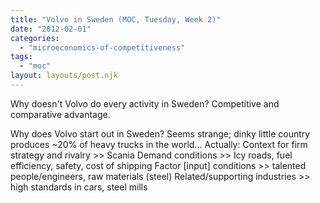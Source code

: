 ```yaml
---
title: "Volvo in Sweden (MOC, Tuesday, Week 2)"
date: "2012-02-01"
categories: 
  - "microeconomics-of-competitiveness"
tags: 
  - "moc"
layout: layouts/post.njk
---
```


Why doesn't Volvo do every activity in Sweden? Competitive and comparative advantage.

Why does Volvo start out in Sweden? Seems strange; dinky little country produces ~20% of heavy trucks in the world... Actually: Context for firm strategy and rivalry >> Scania Demand conditions >> Icy roads, fuel efficiency, safety, cost of shipping Factor \[input\] conditions >> talented people/engineers, raw materials (steel) Related/supporting industries >> high standards in cars, steel mills
